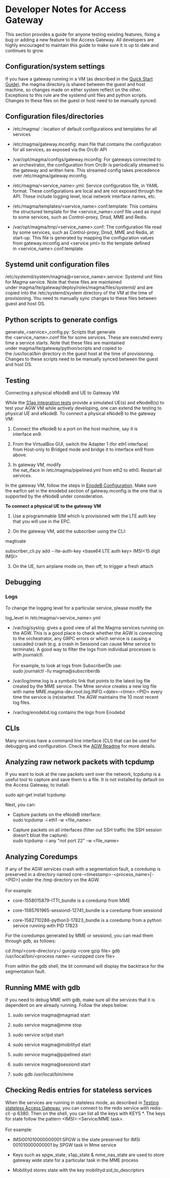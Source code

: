 Developer Notes for Access Gateway
==================================

This section provides a guide for anyone testing existing features,
fixing a bug or adding a new feature to the Access Gateway. All
developers are highly encouraged to maintain this guide to make sure it
is up to date and continues to grow.

Configuration/system settings
-----------------------------

If you have a gateway running in a VM (as described in the [Quick Start
Guide](https://github.com/facebookincubator/magma/blob/master/docs/readmes/basics/quick_start_guide)),
the magma directory is shared between the guest and host machine, so
changes made on either system reflect on the other. Exceptions to this
rule are the systemd unit files and python scripts. Changes to these
files on the guest or host need to be manually synced.

Configuration files/directories
-------------------------------

-   /etc/magma/ : location of default configurations and templates for
    all services

-   /etc/magma/gateway.mconfig: main file that contains the
    configuration for all services, as exposed via the Orc8r API

-   /var/opt/magma/configs/gateway.mconfig: For gateways connected to an
    orchestrator, the configuration from Orc8r is periodically streamed
    to the gateway and written here. This streamed config takes
    precedence over /etc/magma/gateway.mconfig.

-   /etc/magma/\<service\_name\>.yml: Service configuration file, in
    YAML format. These configurations are local and are not exposed
    through the API. These include logging level, local network
    interface names, etc.

-   /etc/magma/templates/\<service\_name\>.conf.template: This contains
    the structured template for the \<service\_name\>.conf file used as
    input to some services, such as Control-proxy, Dnsd, MME and Redis.

-   /var/opt/magma/tmp/\<service\_name\>.conf: The configuration file
    read by some services, such as Control-proxy, Dnsd, MME and Redis,
    at start-up. This file is generated by mapping the configuration
    values from gateway.mconfig and \<service.yml\> to the template
    defined in \<service\_name\>.conf.template.

Systemd unit configuration files
--------------------------------

/etc/systemd/system/magma@\<service\_name\>.service: Systemd unit files
for Magma service. Note that these files are maintained
under magma/lte/gateway/deploy/roles/magma/files/systemd/ and are copied
into the /etc/systemd/system directory of the VM at the time of
provisioning. You need to manually sync changes to these files between
guest and host OS.

Python scripts to generate configs
----------------------------------

generate\_\<service\>\_config.py: Scripts that generate
the \<service\_name\>.conf file for some services. These are executed
every time a service starts. Note that these files are maintained
under magma/lte/gateway/python/scripts and copied to
the /usr/local/bin directory in the guest host at the time of
provisioning. Changes to these scripts need to be manually synced
between the guest and host OS.

Testing
-------

Connecting a physical eNodeB and UE to Gateway VM

While the [S1ap integration
tests](https://github.com/facebookincubator/magma/blob/master/docs/readmes/lte/s1ap_tests.md) provide
a simulated UE(s) and eNodeB(s) to test your AGW VM while actively
developing, one can extend the testing to physical UE and eNodeB. To
connect a physical eNodeB to the gateway VM:

1.  Connect the eNodeB to a port on the host machine, say it is
    interface en9.

2.  From the VirtualBox GUI, switch the Adapter 1 (for eth1 interface)
    from Host-only to Bridged mode and bridge it to interface en9 from
    above.

3.  In gateway VM, modify
    the nat\_iface in /etc/magma/pipelined.yml from eth2 to eth0.
    Restart all services.

In the gateway VM, follow the steps in [EnodeB
Configuration](https://github.com/facebookincubator/magma/blob/master/docs/readmes/lte/enodebd#basic-troubleshooting).
Make sure the earfcn set in the enodebd section of gateway.mconfig is
the one that is supported by the eNodeB under consideration.

**To connect a physical UE to the gateway VM**

1.  Use a programmable SIM which is provisioned with the LTE auth key
    that you will use in the EPC.

2.  On the gateway VM, add the subscriber using the CLI:

magtivate

subscriber\_cli.py add \--lte-auth-key \<base64 LTE auth key\> IMSI\<15
digit IMSI\>

3.  On the UE, turn airplane mode on, then off, to trigger a fresh
    attach

Debugging
---------

### **Logs**

To change the logging level for a particular service, please modify the 

log\_level in /etc/magma/\<service\_name\>.yml

-   /var/log/syslog: gives a good view of all the Magma services running
    on the AGW. This is a good place to check whether the AGW is
    connecting to the orchestrator, any GRPC errors or which service is
    causing a cascaded crash (e.g. a crash in Sessiond can cause Mme
    service to terminate). A good way to filter the logs from individual
    processes is with journalctl.\
    \
    For example, to look at logs from SubscriberDb use:\
    sudo journalctl -fu magma\@subscriberdb

-   /var/log/mme.log is a symbolic link that points to the latest log
    file created by the MME service. The Mme service creates a new log
    file with
    name MME.magma-dev.root.log.INFO.\<date\>-\<time\>.\<PID\> every
    time the service is (re)started. The AGW maintains the 10 most
    recent log files.

-   /var/log/enodebd.log contains the logs from Enodebd

CLIs
----

Many services have a command line interface (CLI) that can be used for
debugging and configuration. Check the [AGW
Readme](https://github.com/facebookincubator/magma/blob/master/docs/readmes/lte/README_AGW.md#command-line-interfaces) for
more details.

Analyzing raw network packets with tcpdump
------------------------------------------

If you want to look at the raw packets sent over the network, tcpdump is
a useful tool to capture and save them to a file. It is not installed by
default on the Access Gateway, to install:

sudo apt-get install tcpdump 

Next, you can:

-   Capture packets on the eNodeB interface:\
    sudo tcpdump -i eth1 -w \<file\_name\>

-   Capture packets on all interfaces (filter out SSH traffic the SSH
    session doesn\'t bloat the capture):\
    sudo tcpdump -i any \"not port 22\" -w \<file\_name\>

Analyzing Coredumps
-------------------

If any of the AGW services crash with a segmentation fault, a coredump
is preserved in a directory
named core-\<timestamp\>-\<process\_name\>\[-\<PID\>\] under
the /tmp directory on the AGW.\
\
For example:

-   core-1558015879-ITTI\_bundle is a coredump from MME

-   core-1585761965-sessiond-12741\_bundle is a coredump from sessiond

-   core-1582710288-python3-17823\_bundle is a coredump from a python
    service running with PID 17823

For the coredumps generated by MME or sessiond, you can read them
through gdb, as follows:

cd /tmp/\<core-directory\>/ gunzip \<core gzip file\> gdb
/usr/local/bin/\<process name\> \<unzipped core file\>

From within the gdb shell, the bt command will display the backtrace for
the segmentation fault.

Running MME with gdb
--------------------

If you need to debug MME with gdb, make sure all the services that it is
dependent on are already running. Follow the steps below:

1.  sudo service magma\@magmad start

2.  sudo service magma\@mme stop

3.  sudo service sctpd start

4.  sudo service magma\@mobilityd start

5.  sudo service magma\@pipelined start

6.  sudo service magma\@sessiond start

7.  sudo gdb /usr/local/bin/mme

Checking Redis entries for stateless services
---------------------------------------------

When the services are running in stateless mode, as described
in [Testing stateless Access
Gateway](https://github.com/facebookincubator/magma/blob/master/docs/readmes/lte/s1ap_tests#testing-stateless-access-gateway),
you can connect to the redis service with redis-cli -p 6380. Then on the
shell, you can list all the keys with KEYS \*. The keys for state follow
the pattern \<IMSI\>:\<Service/MME task\>.\
\
For example:

-   IMSI001010000000001:SPGW is the state preserved for IMSI
    001010000000001 by SPGW task in Mme service

-   Keys such as spgw\_state, s1ap\_state & mme\_nas\_state are used to
    store gateway wide state for a particular task in the MME process

-   Mobilityd stores state with the key mobilityd:sid\_to\_descriptors

